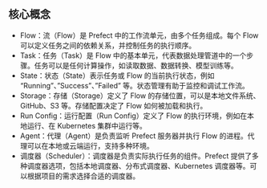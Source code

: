 ## 核心概念

- Flow：流（Flow）是 Prefect 中的工作流单元，由多个任务组成。每个 Flow 可以定义任务之间的依赖关系，并控制任务的执行顺序。
- Task：任务（Task）是 Flow 中的基本单元，代表数据处理管道中的一个步骤。任务可以是任何计算操作，如读取数据、数据转换、模型训练等。
- State：状态（State）表示任务或 Flow 的当前执行状态，例如 “Running”、”Success”、”Failed” 等。状态管理有助于监控和调试工作流。
- Storage：存储（Storage）定义了 Flow 的存储位置，可以是本地文件系统、GitHub、S3 等。存储配置决定了 Flow 如何被加载和执行。
- Run Config：运行配置（Run Config）定义了 Flow 的执行环境，例如在本地运行、在 Kubernetes 集群中运行等。
- Agent：代理（Agent）是负责监听 Prefect 服务器并执行 Flow 的进程。代理可以在本地或云端运行，支持多种环境。
- 调度器（Scheduler）：调度器是负责实际执行任务的组件。Prefect 提供了多种调度器选项，包括本地调度器、分布式调度器、Kubernetes 调度器等。可以根据项目的需求选择合适的调度器。